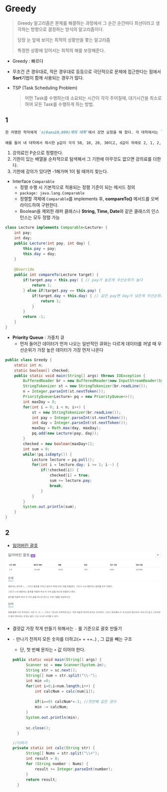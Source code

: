 # Greedy

> Greedy 알고리즘은 문제를 해결하는 과정에서 그 순간 순간마다 최선이라고 생각하는 방향으로 결정하는 방식의 알고리즘이다.
>
> 당장 눈 앞에 보이는 최적의 상황만을 쫓는 알고리즘
>
> 특정한 상황에 있어서는 최적의 해를 보장해준다.

* Greedy : 빠르다
* 무조건 큰 경우대로, 작은 경우대로 등등으로 극단적으로 문제에 접근한다는 점에서 **Sort**기법이 함께 사용되는 경우가 많다.

* TSP (Task Scheduling Problem)

  > 어떤 Task를 수행하는데 소요되는 시간이 각각 주어질때, 대기시간을 최소로 하여 모든 Task를 수행하게 하는 방법.

## 1

```markdown
한 저명한 학자에게 `n(0≤n≤10,000)개의 대학`에서 강연 요청을 해 왔다. 각 대학에서는 `d(1≤d≤10,000)일 안에 와서` 강연을 해 주면 `p(1≤p≤10,000)만큼의 강연료를 지불`하겠다고 알려왔다. 각 대학에서 제시하는 d와 p값은 서로 다를 수도 있다. 이 학자는 이를 바탕으로, **가장 많은 돈을 벌 수 있도록** 순회강연을 하려 한다. 강연의 특성상, 이 학자는 하루에 최대 한 곳에서만 강연을 할 수 있다.

예를 들어 네 대학에서 제시한 p값이 각각 50, 10, 20, 30이고, d값이 차례로 2, 1, 2, 1 이라고 하자. 이럴 때에는 첫째 날에 4번 대학에서 강연을 하고, 둘째 날에 1번 대학에서 강연을 하면 80만큼의 돈을 벌 수 있다.
```

1. 강의료인 P순으로 정렬한다.
2. 기한이 있는 배열을 순차적으로 탐색해서 그 기한에 아무것도 없으면 강의료를 더한다.
3. 기한에 강의가 있다면 -1해가며 1이 될 때까지 찾는다.



* Interface `Comparable`
  * 정렬 수행 시 기본적으로 적용되는 정렬 기준이 되는 메서드 정의
  * `package: java.lang.Comparable`
  * 정렬할 객체에 `Comparable`를 implements 후, **compareTo()** 메서드를 오버라이드하여 구현한다.
  * Boolean을 제외한 래퍼 클래스나 **String, Time, Date**와 같은 클래스의 인스턴스는 모두 정렬 가능

```java
class Lecture implements Comparable<Lecture> {
	int pay;
	int day;
	public Lecture(int pay, int day) {
		this.pay = pay;
		this.day = day;
	}

	@Override
	public int compareTo(Lecture target) {
		if(target.pay > this.pay) { // pay가 높은게 우선순위가 높다
			return 1;
		} else if(target.pay == this.pay) {
			if(target.day < this.day) { // 같은 pay면 day가 낮은게 우선순위가 높다.
				return 1;
			}
		}
		return -1;
	}
}
```



* **Priority Queue** : 가중치 큐
  * 먼저 들어간 데이터가 먼저 나오는 일반적인 큐와는 다르게 데이터를 꺼낼 때 우선순위가 가장 높은 데이터가 가장 먼저 나온다

```java
public class Greedy {
	static int n;
	static boolean[] checked;
	public static void main(String[] args) throws IOException {
		BufferedReader br = new BufferedReader(new InputStreamReader(System.in));
		StringTokenizer st = new StringTokenizer(br.readLine());
		n = Integer.parseInt(st.nextToken());
		PriorityQueue<Lecture> pq = new PriorityQueue<>();
		int maxDay = 0;
		for(int i = 0; i < n; i++) {
			st = new StringTokenizer(br.readLine());
			int pay = Integer.parseInt(st.nextToken());
			int day = Integer.parseInt(st.nextToken());
			maxDay = Math.max(day, maxDay);
			pq.add(new Lecture(pay, day));
		}
		checked = new boolean[maxDay+1];
		int sum = 0;
		while(!pq.isEmpty()) {
			Lecture lecture = pq.poll();
			for(int i = lecture.day; i >= 1; i--) {
				if(!checked[i]) {
					checked[i] = true;
					sum += lecture.pay;
					break;
				}
			}
		}
		System.out.println(sum);
	}
}
```



## 2 

* [잃어버린 괄호](https://www.acmicpc.net/problem/1541)

![image-20200917150246535](images/image-20200917150246535.png)

* 결괏값 가장 작게 만들기 위해서는 `-` 를 기준으로 괄호 만들기

* `-` 만나기 전까지 모든 숫자를 더하고(+ + ++..) , 그 값을 빼는 구조

  * 단, 첫 번째 문자는 `+`  값 이어야 한다.

  

  ```java
  public static void main(String[] args) {
  		Scanner sc = new Scanner(System.in);
  		String str = sc.next();
  		String[] num = str.split("\\-");
  		int min =0;
  		for(int i=0;i<num.length;i++) {
  			int calcNum = calc(num[i]);
  			
  			if(i==0) calcNum*=-1; //첫번째 값은 양수
  			min -= calcNum;
  		}
  		System.out.println(min);
  		
  		sc.close();
  	}
  ```

  ```java
  //더하기
  private static int calc(String str) {
  		String[] Nums = str.split("\\+");
  		int result = 0;
  		for (String number : Nums) {
  			result += Integer.parseInt(number);
  		}
  		return result;
  	}
  ```

  

  